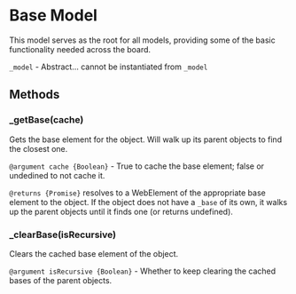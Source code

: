 # Base Model
This model serves as the root for all models, providing some of the basic functionality needed across the board.

`_model` - Abstract... cannot be instantiated from `_model`

## Methods

### _getBase(cache)
Gets the base element for the object. Will walk up its parent objects to find the closest one.

`@argument cache {Boolean}` - True to cache the base element; false or undedined to not cache it.

`@returns {Promise}` resolves to a WebElement of the appropriate base element to the object. If the object does not have a `_base` of its own, it walks up the parent objects until it finds one (or returns undefined).

### _clearBase(isRecursive)
Clears the cached base element of the object.

`@argument isRecursive {Boolean}` - Whether to keep clearing the cached bases of the parent objects.